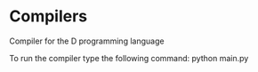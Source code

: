 # Compilers
Compiler for the D programming language

To run the compiler type the following command:
python main.py


